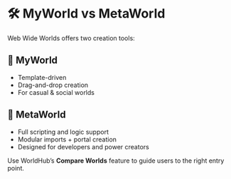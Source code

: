 # 🛠 MyWorld vs MetaWorld

Web Wide Worlds offers two creation tools:

## 🧱 MyWorld
- Template-driven
- Drag-and-drop creation
- For casual & social worlds

## 🌌 MetaWorld
- Full scripting and logic support
- Modular imports + portal creation
- Designed for developers and power creators

Use WorldHub’s **Compare Worlds** feature to guide users to the right entry point.
